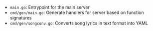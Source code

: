 - `main.go`: Entrypoint for the main server
- `cmd/gen/main.go`: Generate handlers for server based on function signatures
- `cmd/gen/songconv.go`: Converts song lyrics in text format into YAML
